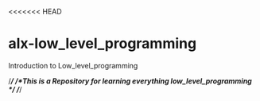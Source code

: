 <<<<<<< HEAD
# alx-low_level_programming
Introduction to Low_level_programming

/***********************************************************************/
/*This is a Repository for learning everything  low_level_programming */
/***********************************************************************/
